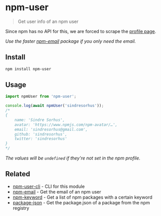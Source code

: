 # npm-user

> Get user info of an npm user

Since npm has no API for this, we are forced to scrape the [profile page](https://www.npmjs.com/~sindresorhus).

*Use the faster [npm-email](https://github.com/sindresorhus/npm-email) package if you only need the email.*

## Install

```sh
npm install npm-user
```

## Usage

```js
import npmUser from 'npm-user';

console.log(await npmUser('sindresorhus'));
/*
{
	name: 'Sindre Sorhus',
	avatar: 'https://www.npmjs.com/npm-avatar/…',
	email: 'sindresorhus@gmail.com',
	github: 'sindresorhus',
	twitter: 'sindresorhus'
}
*/
```

*The values will be `undefined` if they're not set in the npm profile.*

## Related

- [npm-user-cli](https://github.com/sindresorhus/npm-user-cli) - CLI for this module
- [npm-email](https://github.com/sindresorhus/npm-email) - Get the email of an npm user
- [npm-keyword](https://github.com/sindresorhus/npm-keyword) - Get a list of npm packages with a certain keyword
- [package-json](https://github.com/sindresorhus/package-json) - Get the package.json of a package from the npm registry
